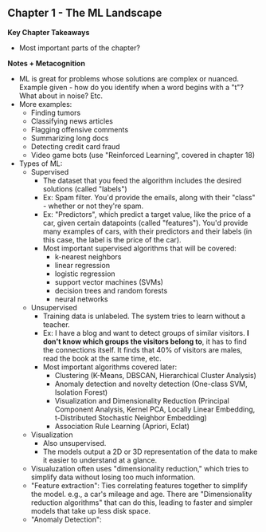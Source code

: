 ## Chapter 1 - The ML Landscape

**Key Chapter Takeaways**
- Most important parts of the chapter?

**Notes + Metacognition**
- ML is great for problems whose solutions are complex or nuanced. Example given - how do you identify when a word begins with a "t"? What about in noise? Etc. 
- More examples:
	- Finding tumors
	- Classifying news articles
	- Flagging offensive comments
	- Summarizing long docs
	- Detecting credit card fraud
	- Video game bots (use "Reinforced Learning", covered in chapter 18)
- Types of ML:
	- Supervised 
		- The dataset that you feed the algorithm includes the desired solutions (called "labels")
		- Ex: Spam filter. You'd provide the emails, along with their "class" - whether or not they're spam.
		- Ex: "Predictors", which predict a target value, like the price of a car, given certain datapoints (called "features"). You'd provide many examples of cars, with their predictors and their labels (in this case, the label is the price of the car).
		- Most important supervised algorithms that will be covered:
			- k-nearest neighbors
			- linear regression
			- logistic regression
			- support vector machines (SVMs)
			- decision trees and random forests
			- neural networks
	- Unsupervised
		- Training data is unlabeled. The system tries to learn without a teacher.
		- Ex: I have a blog and want to detect groups of similar visitors. **I don't know which groups the visitors belong to**, it has to find the connections itself. It finds that 40% of visitors are males, read the book at the same time, etc.
		- Most important algorithms covered later:
			- Clustering (K-Means, DBSCAN, Hierarchical Cluster Analysis)
			- Anomaly detection and novelty detection (One-class SVM, Isolation Forest)
			- Visualization and Dimensionality Reduction (Principal Component Analysis, Kernel PCA, Locally Linear Embedding, t-Distributed Stochastic Neighbor Embedding)
			- Association Rule Learning (Apriori, Eclat)
	- Visualization
		- Also unsupervised.
		- The models output a 2D or 3D representation of the data to make it easier to understand at a glance.
	- Visualuzation often uses "dimensionality reduction," which tries to simplify data without losing too much information.
	- "Feature extraction": Ties correlating features together to simplify the model. e.g., a car's mileage and age. There are "Dimensionality reduction algorithms" that can do this, leading to faster and simpler models that take up less disk space.
	- "Anomaly Detection": 
<!--stackedit_data:
eyJoaXN0b3J5IjpbLTg4ODg4OTQyOCwtODk4MDkyNDQ2LC0xOT
M0OTUyMTI5LC01NzQ5OTQ4NTYsMTk3ODc1NTYxMSwyMTAyODY2
Nzc3LDMwODY0MjgzM119
-->